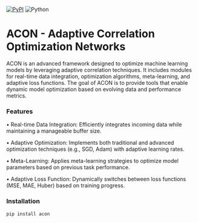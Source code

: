 [![PyPI](https://img.shields.io/pypi/v/atem)](https://pypi.org/project/acon/)
![Python](https://img.shields.io/badge/Python-3.10-blue?logo=python&logoColor=white)



# ACON - Adaptive Correlation Optimization Networks

ACON is an advanced framework designed to optimize machine learning models by leveraging adaptive correlation techniques. It includes modules for real-time data integration, optimization algorithms, meta-learning, and adaptive loss functions. The goal of ACON is to provide tools that enable dynamic model optimization based on evolving data and performance metrics.

### Features

•	Real-time Data Integration: Efficiently integrates incoming data while maintaining a manageable buffer size.

•	Adaptive Optimization: Implements both traditional and advanced optimization techniques (e.g., SGD, Adam) with adaptive learning rates.

•	Meta-Learning: Applies meta-learning strategies to optimize model parameters based on previous task performance.

•	Adaptive Loss Function: Dynamically switches between loss functions (MSE, MAE, Huber) based on training progress.

### Installation

```bash
pip install acon
```
